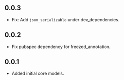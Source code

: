 ## 0.0.3

- Fix: Add `json_serializable` under dev_dependencies.

## 0.0.2

- Fix pubspec dependency for freezed_annotation.

## 0.0.1

- Added initial core models.

